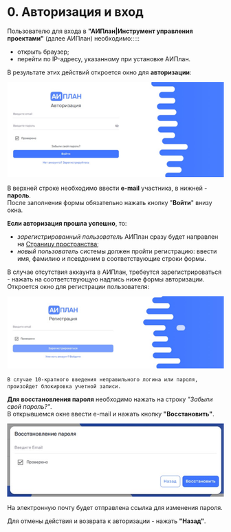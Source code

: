 # 0. Авторизация и вход  

Пользователю для входа в **"АИПлан|Инструмент управления проектами"** (далее АИПлан) необходимо:::::

- открыть браузер;  
- перейти по IP-адресу, указанному при установке АИПлан.  

В результате этих действий откроется окно для **авторизации**:

![рис.1](/imgs/img_1.jpg)

В верхней строке необходимо ввести **e-mail** участника, в нижней - **пароль**.  
После заполнения формы обязательно нажать кнопку "**Войти**" внизу окна.  

**Если авторизация прошла успешно**, то:
- *зарегистрированный пользователь* АИПлан сразу будет направлен на [Страницу пространства](../4_workspace/4_workspace.md);
- *новый пользователь* системы должен пройти регистрацию: ввести имя, фамилию и псевдоним в соответствующие строки формы.

В случае отсутствия аккаунта в АИПлан, требеутся зарегистрироваться - нажать на соответствующую надпись ниже формы авторизации. Откроется окно для регистрации пользователя:

![img_2](/imgs/img_2.jpg)

    В случае 10-кратного введения неправильного логина или пароля, произойдет блокировка учетной записи.  
**Для восстановления пароля** необходимо нажать на строку *"Забыли свой пароль?"*.  
В открывшемся окне ввести e-mail и нажать кнопку **"Восстановить"**.

![восстановление пароля](/imgs/password_recovery.jpg)

На электронную почту будет отправлена ссылка для изменения пароля.  

Для отмены действия и возврата к авторизации - нажать **"Назад"**.
